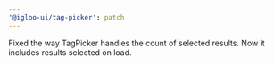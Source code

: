 ```yaml
---
'@igloo-ui/tag-picker': patch
---
```


Fixed the way TagPicker handles the count of selected results. Now it includes results selected on load.
